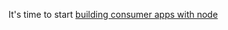 It's time to start [building consumer apps with node](http://venturebeat.com/2012/01/07/building-consumer-apps-with-node/)
